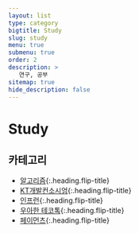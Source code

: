 ```yaml
---
layout: list
type: category
bigtitle: Study
slug: study
menu: true
submenu: true
order: 2
description: >
   연구, 공부
sitemap: true
hide_description: false
---
```

# Study

## 카테고리

* [알고리즘]{:.heading.flip-title}
* [KT개발컨소시엄]{:.heading.flip-title}
* [인프런]{:.heading.flip-title}
* [우아한 테코톡]{:.heading.flip-title}
* [페이먼츠]{:.heading.flip-title}

  
[알고리즘]: /algorithm/
[KT개발컨소시엄]: /kt-development-consortium/
[인프런]: /inflearn/
[우아한 테코톡]: /elegant-tekotok/
[페이먼츠]: /payments/
